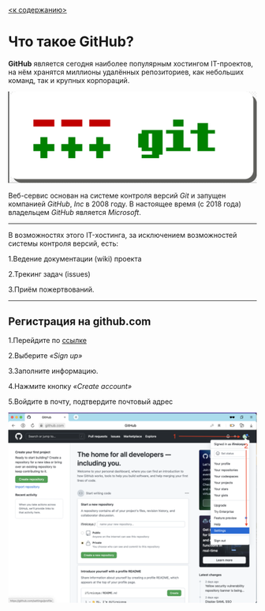 [<к содержанию>](readme.md)
# Что такое GitHub?

**GitHub** является сегодня наиболее популярным хостингом IT-проектов, на нём хранятся миллионы удалённых репозиториев, как небольших команд, так и крупных корпораций.

![](./assets/logo.png)

Веб-сервис основан на системе контроля версий *Git* и запущен компанией *GitHub*, *Inc* в 2008 году. В настоящее время (с 2018 года) владельцем *GitHub* является *Microsoft*.

---
В возможностях этого IT-хостинга, за исключением возможностей системы контроля версий, есть:

1.Ведение документации (wiki) проекта

2.Трекинг задач (issues)

3.Приём пожертвований.
___

## **Регистрация на github.com**

1.Перейдите по [ссылке](https://github.com/)

2.Выберите *«Sign up»*

3.Заполните информацию.

4.Нажмите кнопку *«Create account»*

5.Войдите в почту, подтвердите почтовый адрес

![](./assets/repository.png)


